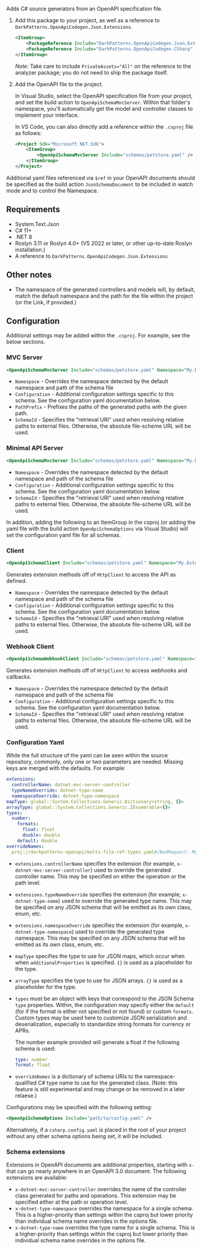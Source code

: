 Adds C# source generators from an OpenAPI specification file.

1. Add this package to your project, as well as a reference to `DarkPatterns.OpenApiCodegen.Json.Extensions`.

    ```xml
    <ItemGroup>
        <PackageReference Include="DarkPatterns.OpenApiCodegen.Json.Extensions" Version="0.17.1" />
        <PackageReference Include="DarkPatterns.OpenApiCodegen.CSharp" Version="0.20.0" PrivateAssets="All" />
    </ItemGroup>
    ```

    _Note:_ Take care to include `PrivateAssets="All"` on the reference to the analyzer
    package; you do not need to ship the package itself.

2. Add the OpenAPI file to the project.

    In Visual Studio, select the OpenAPI specification file from your project,
    and set the build action to `OpenApiSchemaMvcServer`. Within that folder's
    namespace, you'll automatically get the model and controller classes to
    implement your interface.

    In VS Code, you can also directly add a reference within the `.csproj` file as follows:

    ```xml
    <Project Sdk="Microsoft.NET.Sdk">
        <ItemGroup>
            <OpenApiSchemaMvcServer Include="schemas/petstore.yaml" />
        </ItemGroup>
    </Project>
    ```

Additional yaml files referenced via `$ref` in your OpenAPI documents should be
specified as the build action `JsonSchemaDocument` to be included in watch mode
and to control the Namespace.

## Requirements

- System.Text.Json
- C# 11+
- .NET 8
- Roslyn 3.11 or Roslyn 4.0+ (VS 2022 or later, or other up-to-date Roslyn installation.)
- A reference to `DarkPatterns.OpenApiCodegen.Json.Extensions`

## Other notes

- The namespace of the generated controllers and models will, by default, match the default
  namespace and the path for the file within the project (or the Link, if
  provided.)

## Configuration

Additional settings may be added within the `.csproj`. For example, see the below sections.

### MVC Server

```xml
<OpenApiSchemaMvcServer Include="schemas/petstore.yaml" Namespace="My.Extensions" Configuration="path/to/config.yaml" />
```

- `Namespace` - Overrides the namespace detected by the default namespace and
  path of the schema file
- `Configuration` - Additional configuration settings specific to this schema.
  See the configuration yaml documentation below.
- `PathPrefix` - Prefixes the paths of the generated paths with the given path.
- `SchemaId` - Specifies the "retrieval URI" used when resolving relative paths
  to external files. Otherwise, the absolute file-scheme URL will be used.

### Minimal API Server

```xml
<OpenApiSchemaMvcServer Include="schemas/petstore.yaml" Namespace="My.Extensions" Configuration="path/to/config.yaml" />
```

- `Namespace` - Overrides the namespace detected by the default namespace and
  path of the schema file
- `Configuration` - Additional configuration settings specific to this schema.
  See the configuration yaml documentation below.
- `SchemaId` - Specifies the "retrieval URI" used when resolving relative paths
  to external files. Otherwise, the absolute file-scheme URL will be used.

In addition, adding the following to an ItemGroup in the csproj (or adding the
yaml file with the build action `OpenApiSchemaOptions` via Visual
Studio) will set the configuration yaml file for all schemas.

### Client

```xml
<OpenApiSchemaClient Include="schemas/petstore.yaml" Namespace="My.Extensions" Configuration="path/to/config.yaml" />
```

Generates extension methods off of `HttpClient` to access the API as defined.

- `Namespace` - Overrides the namespace detected by the default namespace and
  path of the schema file
- `Configuration` - Additional configuration settings specific to this schema.
  See the configuration yaml documentation below.
- `SchemaId` - Specifies the "retrieval URI" used when resolving relative paths
  to external files. Otherwise, the absolute file-scheme URL will be used.


### Webhook Client

```xml
<OpenApiSchemaWebhookClient Include="schemas/petstore.yaml" Namespace="My.Extensions" Configuration="path/to/config.yaml" />
```

Generates extension methods off of `HttpClient` to access webhooks and callbacks.

- `Namespace` - Overrides the namespace detected by the default namespace and
  path of the schema file
- `Configuration` - Additional configuration settings specific to this schema.
  See the configuration yaml documentation below.
- `SchemaId` - Specifies the "retrieval URI" used when resolving relative paths
  to external files. Otherwise, the absolute file-scheme URL will be used.

### Configuration Yaml

While the full structure of the yaml can be seen within the source repository,
commonly, only one or two parameters are needed. Missing keys are merged with
the defaults. For example:

```yaml
extensions:
  controllerName: dotnet-mvc-server-controller
  typeNameOverride: dotnet-type-name
  namespaceOverride: dotnet-type-namespace
mapType: global::System.Collections.Generic.Dictionary<string, {}>
arrayType: global::System.Collections.Generic.IEnumerable<{}>
types:
  number:
    formats:
      float: float
      double: double
    default: double
overrideNames:
  proj://darkpatterns-openapi/multi-file-ref-types.yaml#/BadRequest: My.Common.BadRequest
```

- `extensions.controllerName` specifies the extension (for example,
  `x-dotnet-mvc-server-controller`) used to override the generated controller
  name. This may be specified on either the operation or the path level.
- `extensions.typeNameOverride` specifies the extension (for example,
  `x-dotnet-type-name`) used to override the generated type name. This may be
  specified on any JSON schema that will be emitted as its own class, enum, etc.
- `extensions.namespaceOverride` specifies the extension (for example,
  `x-dotnet-type-namespace`) used to override the generated type namespace. This
  may be specified on any JSON schema that will be emitted as its own class,
  enum, etc.
- `mapType` specifies the type to use for JSON maps, which occur when when
  `additionalProperties` is specified. `{}` is used as a placeholder for the
  type.
- `arrayType` specifies the type to use for JSON arrays. `{}` is used as a
  placeholder for the type.
- `types` must be an object with keys that correspond to the JSON Schema `type`
  properties. Within, the configuration may specify either the `default` (for if
  the format is either not specified or not found) or custom `formats`. Custom
  types may be used here to customize JSON serialization and deserialization,
  especially to standardize string formats for currency or APRs.

    The number example provided will generate a float if the following schema is used:

    ```yaml
    type: number
    format: float
    ```
- `overrideNames` is a dictionary of schema URIs to the namespace-qualified C#
  type name to use for the generated class. (Note: this feature is still
  experimental and may change or be removed in a later relaese.)

Configurations may be specified with the following setting:

```xml
<OpenApiSchemaOptions Include="path/to/config.yaml" />
```

Alternatively, if a `csharp.config.yaml` is placed in the root of your project
without any other schema options being set, it will be included.

### Schema extensions

Extensions in OpenAPI documents are additional properties, starting with `x-`
that can go nearly anywhere in an OpenAPI 3.0 document. The following extensions
are available:

- `x-dotnet-mvc-server-controller` overrides the name of the controller class
  generated for paths and operations. This extension may be specified either at
  the path or operation level.
- `x-dotnet-type-namespace` overrides the namespace for a single schema. This is
  a higher-priority than settings within the csproj but lower priority than
  individual schema name overrides in the options file.
- `x-dotnet-type-name` overrides the type name for a single schema. This is
  a higher-priority than settings within the csproj but lower priority than
  individual schema name overrides in the options file.
